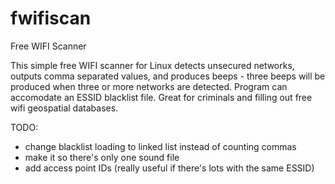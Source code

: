# fwifiscan
Free WIFI Scanner

This simple free WIFI scanner for Linux detects unsecured networks, outputs comma separated values, and produces beeps - three beeps will be produced when three or more networks are detected. Program can accomodate an ESSID blacklist file. Great for criminals and filling out free wifi geospatial databases.

TODO:
- change blacklist loading to linked list instead of counting commas
- make it so there's only one sound file
- add access point IDs (really useful if there's lots with the same ESSID)
